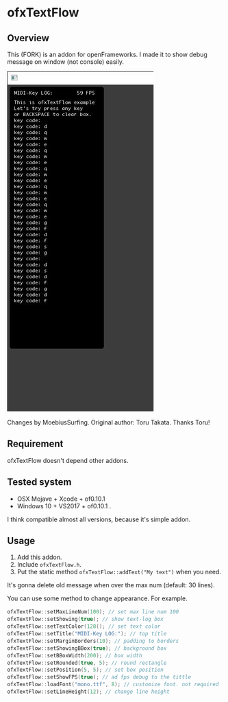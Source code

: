 # ofxTextFlow

## Overview

This (FORK) is an addon for openFrameworks.
I made it to show debug message on window (not console) easily.

![Alt text](/screenshot.jpg?raw=true "screenshot")

Changes by MoebiusSurfing. 
Original author: Toru Takata.
Thanks Toru!

## Requirement

ofxTextFlow doesn't depend other addons.

## Tested system

- OSX Mojave + Xcode + of0.10.1
- Windows 10 + VS2017 +  of0.10.1 .

I think compatible almost all versions, because it's simple addon.

## Usage

1. Add this addon.
1. Include `ofxTextFlow.h`.
1. Put the static method `ofxTextFlow::addText("My text")`  when you need.

It's gonna delete old message when over the max num (default: 30 lines).

You can use some method to change appearance.
For example.

```cpp
ofxTextFlow::setMaxLineNum(100); // set max line num 100
ofxTextFlow::setShowing(true); // show text-log box
ofxTextFlow::setTextColor(128(); // set text color
ofxTextFlow::setTitle("MIDI-Key LOG:"); // top title
ofxTextFlow::setMarginBorders(10); // padding to borders
ofxTextFlow::setShowingBBox(true); // background box
ofxTextFlow::setBBoxWidth(200); // box width
ofxTextFlow::setRounded(true, 5); // round rectangle
ofxTextFlow::setPosition(5, 5); // set box position
ofxTextFlow::setShowFPS(true); // ad fps debug to the tittle
ofxTextFlow::loadFont("mono.ttf", 8); // customize font. not required
ofxTextFlow::setLineHeight(12); // change line height

```

